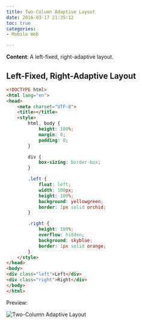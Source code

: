 ```yaml
---
title: Two-Column Adaptive Layout
date: 2016-03-17 21:35:12
toc: true
categories:
- Mobile Web

---
```


**Content**: A left-fixed, right-adaptive layout.
<!--more-->

## Left-Fixed, Right-Adaptive Layout

```html
<!DOCTYPE html>
<html lang="en">
<head>
    <meta charset="UTF-8">
    <title></title>
    <style>
        html, body {
            height: 100%;
            margin: 0;
            padding: 0;
        }

        div {
            box-sizing: border-box;
        }

        .left {
            float: left;
            width: 100px;
            height: 100%;
            background: yellowgreen;
            border: 1px solid orchid;
        }

        .right {
            height: 100%;
            overflow: hidden;
            background: skyblue;
            border: 1px solid orange;
        }
    </style>
</head>
<body>
<div class="left">Left</div>
<div class="right">Right</div>
</body>
</html>
```

Preview:

![Two-Column Adaptive Layout](/Users/lupan/study/blog/Englilsh-Blog/source/_posts/images/2016-03-17-Two-Column-Adaptive-Layout.gif)